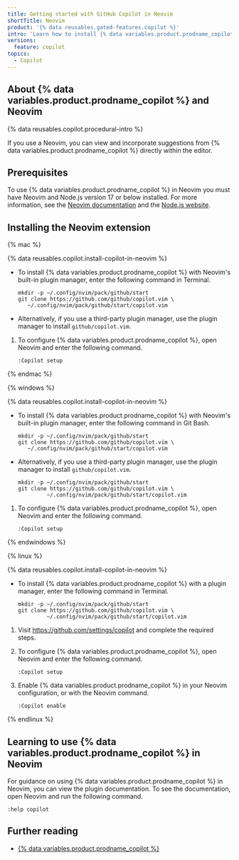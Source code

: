 ```yaml
---
title: Getting started with GitHub Copilot in Neovim
shortTitle: Neovim
product: '{% data reusables.gated-features.copilot %}'
intro: 'Learn how to install {% data variables.product.prodname_copilot %} in Neovim, and start seeing suggestions as you write comments and code.'
versions:
  feature: copilot
topics:
  - Copilot
---
```


## About {% data variables.product.prodname_copilot %} and Neovim

{% data reusables.copilot.procedural-intro %}

If you use a Neovim, you can view and incorporate suggestions from {% data variables.product.prodname_copilot %} directly within the editor.

## Prerequisites

To use {% data variables.product.prodname_copilot %} in Neovim you must have Neovim and Node.js version 17 or below installed. For more information, see the [Neovim documentation](https://neovim.io/doc/) and the [Node.js website](https://nodejs.org/en/).

## Installing the Neovim extension

{% mac %}

{% data reusables.copilot.install-copilot-in-neovim %}
   - To install {% data variables.product.prodname_copilot %} with Neovim's built-in plugin manager, enter the following command in Terminal.

         mkdir -p ~/.config/nvim/pack/github/start
         git clone https://github.com/github/copilot.vim \
            ~/.config/nvim/pack/github/start/copilot.vim
  
   - Alternatively, if you use a third-party plugin manager, use the plugin manager to install `github/copilot.vim`. 

1. To configure {% data variables.product.prodname_copilot %}, open Neovim and enter the following command.

   ```
   :Copilot setup
   ```

{% endmac %}


{% windows %}

{% data reusables.copilot.install-copilot-in-neovim %}
   - To install {% data variables.product.prodname_copilot %} with Neovim's built-in plugin manager, enter the following command in Git Bash.

         mkdir -p ~/.config/nvim/pack/github/start
         git clone https://github.com/github/copilot.vim \
            ~/.config/nvim/pack/github/start/copilot.vim
  
   - Alternatively, if you use a third-party plugin manager, use the plugin manager to install `github/copilot.vim`. 

      ```
      mkdir -p ~/.config/nvim/pack/github/start
      git clone https://github.com/github/copilot.vim \
               ~/.config/nvim/pack/github/start/copilot.vim
      ```

1. To configure {% data variables.product.prodname_copilot %}, open Neovim and enter the following command.

   ```
   :Copilot setup
   ```

{% endwindows %}


{% linux %}

{% data reusables.copilot.install-copilot-in-neovim %}
   - To install {% data variables.product.prodname_copilot %} with a plugin manager, enter the following command in Terminal.

      ```
      mkdir -p ~/.config/nvim/pack/github/start
      git clone https://github.com/github/copilot.vim \
               ~/.config/nvim/pack/github/start/copilot.vim
      ```
1. Visit https://github.com/settings/copilot and complete the required steps.
1. To configure {% data variables.product.prodname_copilot %}, open Neovim and enter the following command.

   ```
   :Copilot setup
   ```
1. Enable {% data variables.product.prodname_copilot %} in your Neovim configuration, or with the Neovim command.
   ```
   :Copilot enable
   ```
{% endlinux %}

## Learning to use {% data variables.product.prodname_copilot %} in Neovim

For guidance on using {% data variables.product.prodname_copilot %} in Neovim, you can view the plugin documentation. To see the documentation, open Neovim and run the following command.
```
:help copilot
```      

## Further reading

- [{% data variables.product.prodname_copilot %}](https://copilot.github.com/)

